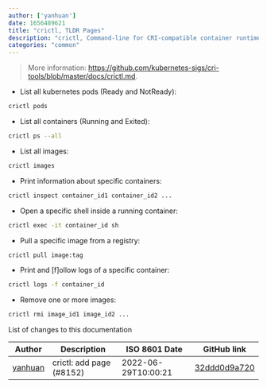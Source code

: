 ```yaml
---
author: ['yanhuan']
date: 1656489621
title: "crictl, TLDR Pages"
description: "crictl, Command-line for CRI-compatible container runtimes."
categories: "common"
---
```

> More information: <https://github.com/kubernetes-sigs/cri-tools/blob/master/docs/crictl.md>.

- List all kubernetes pods (Ready and NotReady):

```bash
crictl pods
```

- List all containers (Running and Exited):

```bash
crictl ps --all
```

- List all images:

```bash
crictl images
```

- Print information about specific containers:

```bash
crictl inspect container_id1 container_id2 ...
```

- Open a specific shell inside a running container:

```bash
crictl exec -it container_id sh
```

- Pull a specific image from a registry:

```bash
crictl pull image:tag
```

- Print and [f]ollow logs of a specific container:

```bash
crictl logs -f container_id
```

- Remove one or more images:

```bash
crictl rmi image_id1 image_id2 ...
```
List of changes to this documentation


Author | Description | ISO 8601 Date | GitHub link
------|-----|-----|-----
[yanhuan](mailto:53329052+yanhuan0802@users.noreply.github.com) | crictl: add page (#8152) | 2022-06-29T10:00:21 | [32ddd0d9a720](https://github.com/tldr-pages/tldr/commit/32ddd0d9a7209275d622693c7e63903de41a892a)

